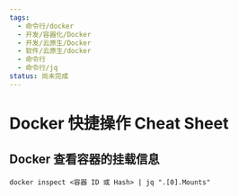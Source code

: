 ```yaml
---
tags:
  - 命令行/docker
  - 开发/容器化/Docker
  - 开发/云原生/Docker
  - 软件/云原生/docker
  - 命令行
  - 命令行/jq
status: 尚未完成
---
```

# Docker 快捷操作 Cheat Sheet

## Docker 查看容器的挂载信息

```shell
docker inspect <容器 ID 或 Hash> | jq ".[0].Mounts"
```